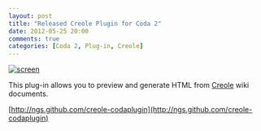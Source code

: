 ```yaml
---
layout: post
title: "Released Creole Plugin for Coda 2"
date: 2012-05-25 20:00
comments: true
categories: [Coda 2, Plug-in, Creole]
---
```


[![screen][screen]](http://ngs.github.com/creole-codaplugin)

This plug-in allows you to preview and generate HTML from [Creole][creole] wiki documents.

[http://ngs.github.com/creole-codaplugin](http://ngs.github.com/creole-codaplugin)

[screen]: http://ngs.github.com/creole-codaplugin/images/screen.png
[creole]: http://www.wikicreole.org/